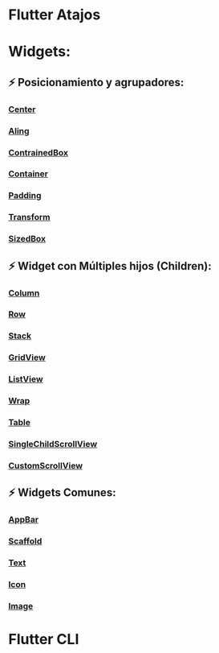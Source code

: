 # Flutter Atajos

# Widgets:
## :zap: Posicionamiento y agrupadores: 
### [Center](https://api.flutter.dev/flutter/widgets/Center-class.html)
### [Aling](https://api.flutter.dev/flutter/widgets/Align-class.html)
### [ContrainedBox](https://api.flutter.dev/flutter/widgets/ConstrainedBox-class.html)
### [Container](https://api.flutter.dev/flutter/widgets/Container-class.html)
### [Padding](https://api.flutter.dev/flutter/widgets/Padding-class.html)
### [Transform](https://api.flutter.dev/flutter/widgets/Transform-class.html)
### [SizedBox](https://api.flutter.dev/flutter/widgets/SizedBox-class.html)

## :zap: Widget con Múltiples hijos (Children):
### [Column](https://api.flutter.dev/flutter/widgets/Column-class.html)
### [Row](https://api.flutter.dev/flutter/widgets/Row-class.html)
### [Stack](https://api.flutter.dev/flutter/widgets/Stack-class.html)
### [GridView](https://api.flutter.dev/flutter/widgets/GridView-class.html)
### [ListView](https://api.flutter.dev/flutter/widgets/ListView-class.html)
### [Wrap](https://api.flutter.dev/flutter/widgets/Wrap-class.html)
### [Table](https://api.flutter.dev/flutter/widgets/Table-class.html)
### [SingleChildScrollView](https://api.flutter.dev/flutter/widgets/SingleChildScrollView-class.html)
### [CustomScrollView](https://api.flutter.dev/flutter/widgets/CustomScrollView-class.html)
 
## :zap: Widgets Comunes:
### [AppBar](https://api.flutter.dev/flutter/material/AppBar-class.html)
### [Scaffold](https://api.flutter.dev/flutter/material/Scaffold-class.html)
### [Text](https://api.flutter.dev/flutter/widgets/Text-class.html)
### [Icon](https://api.flutter.dev/flutter/widgets/Icon-class.html)
### [Image](https://api.flutter.dev/flutter/widgets/Image-class.html)

 
 # Flutter CLI

 

